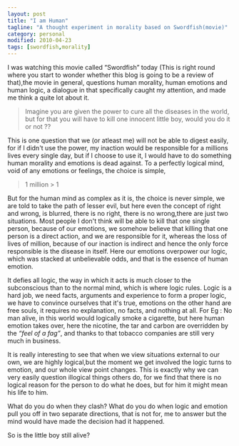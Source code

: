 ```yaml
---
layout: post
title: "I am Human"
tagline: "A thought experiment in morality based on Swordfish(movie)"
category: personal
modified: 2010-04-23
tags: [swordfish,morality]
---
```



I was watching this movie called “Swordfish” today (This is right round where you start to wonder whether this blog is going to be a review of that),the movie in general, questions human morality, human emotions and human logic, a dialogue in that specifically caught my attention, and made me think a quite lot about it. 

> Imagine you are given the power to cure all the diseases in the world, but for that you will have to kill one innocent little boy, would you do it or not ??

This is one question that we (or atleast me) will not be able to digest easily, for if I didn't use the power, my inaction would be responsible for a millions lives every single day, but if I choose to use it, I would have to do something human morality and emotions is dead against. To a perfectly logical mind, void of any emotions or feelings, the choice is simple,

> 1 million \> 1

But for the human mind as complex as it is, the choice is never simple, we are told to take the path of lesser evil, but here even the concept of right and wrong, is blurred, there is no right, there is no wrong,there are just two situations. Most people I don't think will be able to kill that one single person, because of our emotions, we somehow believe that killing that one person is a direct action, and we are responsible for it, whereas the loss of lives of million, because of our inaction is indirect and hence the only force responsible is the disease in itself. Here our emotions overpower our logic, which was stacked at unbelievable odds, and that is the essence of human emotion.

It defies all logic, the way in which it acts is much closer to the subconscious than to the normal mind, which is where logic rules. Logic is a hard job, we need facts, arguments and experience to form a proper logic, we have to convince ourselves that it's true, emotions on the other hand are free souls, it requires no explanation, no facts, and nothing at all. For Eg : No man alive, in this world would logically smoke a cigarette, but here human emotion takes over, here the nicotine, the tar and carbon are overridden by the *“feel of a fag”*, and thanks to that tobacco companies are still very much in business.

It is really interesting to see that when we view situations external to our own, we are highly logical,but the moment we get involved the logic turns to emotion, and our whole view point changes. This is exactly why we can very easily question illogical things others do, for we find that there is no logical reason for the person to do what he does, but for him it might mean his life to him.

What do you do when they clash? What do you do when logic and emotion pull you off in two separate directions, that is not for, me to answer but the mind would have made the decision had it happened.

So is the little boy still alive?



